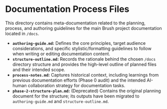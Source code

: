 # Documentation Process Files

This directory contains meta-documentation related to the planning, process, and authoring guidelines for the main Brush project documentation located in `/docs`.

*   **`authoring-guide.md`:** Defines the core principles, target audience considerations, and specific stylistic/formatting guidelines to follow when writing or editing documentation content.
*   **`structure-outline.md`:** Records the rationale behind the chosen `/docs` directory structure and provides the high-level outline of planned files and their intended scope.
*   **`process-notes.md`:** Captures historical context, including learnings from previous documentation efforts (Phase 0 audit) and the intended AI-human collaboration strategy for documentation tasks.
*   **`phase-2-structure-plan.md`:** (Deprecated) Contains the original planning document for the structure; its outputs have been migrated to `authoring-guide.md` and `structure-outline.md`. 
